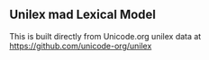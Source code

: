Unilex mad Lexical Model
----------------------

This is built directly from Unicode.org unilex data at
https://github.com/unicode-org/unilex
